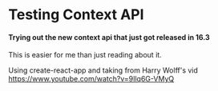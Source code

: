 Testing Context API
========
#### Trying out the new context api that just got released in 16.3
This is easier for me than just reading about it.

Using create-react-app and taking from Harry Wolff's vid https://www.youtube.com/watch?v=9Ilq6G-VMyQ
